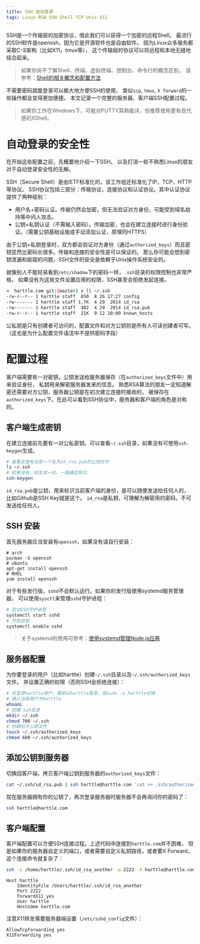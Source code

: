```yaml
---
title: SSH 自动登录
tags: Linux RSA SSH Shell TCP Unix X11
---
```


SSH是一个传输层的加密协议，借此我们可以获得一个加密的远程Shell。
最流行的SSH软件是openssh，因为它是开源软件也是自由软件。
因为Linux众多服务都采取C-S架构（比如X11，tmux等），
这个传输层的协议可以将远程和本地无缝地结合起来。

> 如果你尚不了解Shell、终端、虚拟终端、控制台、命令行的概念区别，
> 请参考：[Shell的相关概念和配置方法][shell]

不需要密码就能登录可以极大地方便SSH的使用，
类似`scp`, `tmux`, `X forward`的一些操作都会变得更加便捷。
本文记录一个完整的服务器、客户端SSH配置过程。

> 如果你工作在Windows下，可能对PUTTY耳熟能详，但推荐使用更有现代感的XShell。

<!--more-->

# 自动登录的安全性

在开始这些配置之前，先概要地介绍一下SSH。
以及打消一些不熟悉Linux的朋友对于自动登录安全性的无解。

SSH（Secure Shell）是由IETF标准化的，该工作组还标准化了IP，TCP，HTTP等协议。
SSH协议包括三部分：传输协议，连接协议和认证协议。其中认证协议提供了两种级别：

* 用户名+密码认证。传输仍然会加密，但无法验证对方身份，可能受到域名劫持等中间人攻击。
* 公钥+私钥认证（不需输入密码）。传输加密，也会在建立连接时进行身份验证。（需要公钥基础设施或手动添加认证，原理同HTTPS）

由于公钥+私钥登录时，双方都会验证对方身份（通过`authorized_keys`）而且密钥显然比密码长很多。传输和连接的安全性是可以保证的。
那么你可能会想到密钥泄漏和偷窥的问题，SSH文件的安全是依赖于Unix操作系统安全的。

就像别人不能轻易看到`/etc/shadow`下的密码一样，`.ssh`目录的权限控制也非常严格，
如果没有为这些文件设置应用的权限，SSH甚至会拒绝发起连接。

```bash
➜  harttle.com git:(master) ✗ ll ~/.ssh
-rw-r--r-- 1 harttle staff  650  8 26 17:27 config
-rw------- 1 harttle staff 1.7K  4 29  2014 id_rsa
-rw------- 1 harttle staff  402  4 29  2014 id_rsa.pub
-rw-r--r-- 1 harttle staff  21K  9 12 10:09 known_hosts
```

公私钥是只有创建者可访问的，配置文件和对方公钥则是所有人可读创建者可写。
（这也是为什么配置文件语法中不提供密码字段）

# 配置过程

客户端需要有一对密钥，公钥发送给服务器保存（在`authorized_keys`文件中）用来验证身份，
私钥用来解密服务器发来的信息。
熟悉RSA算法的朋友一定知道解密还需要对方公钥，服务器公钥是在初次建立连接时接收的，
被保存在`authorized_keys`下。在此可以看到SSH协议中，服务器和客户端的角色是对称的。

## 客户端生成密钥

在建立连接前先要有一对公私密钥。可以查看`~/.ssh`目录，如果没有可使用`ssh-keygen`生成。

```bash
# 查看这里有没有一个名为id_rsa.pub的公钥文件
ls ~/.ssh
# 如果没有，则生成一对。一路确定即可。
ssh-keygen
```

`id_rsa.pub`是公钥，用来标识当前客户端的身份，是可以随便发送给任何人的，
比如Github是SSH Key就是这个。
`id_rsa`是私钥，可理解为解密用的密码，不可发送给任何人。

## SSH 安装

首先服务器应当安装有`openssh`，如果没有请自行安装：

```
# arch
pacman -S openssh
# ubuntu
apt-get install openssh
# RHEL
yum install openssh
```

对于有些发行版，`sshd`不会默认运行。如果你的发行版使用systemd服务管理器，
可以使用`sysctl`来管理`sshd`守护进程：

```bash
# 启动SSH守护进程
systemctl start sshd
# 开机自启
systemctl enable sshd
```

> 关于systemd的使用可参考：[使用systemd管理Node.js应用][systemd-node]

## 服务器配置

为你要登录的用户（比如harttle）创建`~/.ssh`目录以及`~/.ssh/authorized_keys`文件。
并设置正确的权限（否则SSH会拒绝连接）：

```bash
# 先登录harttle用户，重新以harttle登录，或sudo -u harttle切换
# 确认当前用户为harttle
whoami
# 创建.ssh目录
mkdir ~/.ssh
chmod 700 ~/.ssh
# 创建对方公钥文件
touch ~/.ssh/authorized_keys
chmod 600 ~/.ssh/authorized_keys
```

## 添加公钥到服务器

切换回客户端，拷贝客户端公钥到服务器的`authorized_keys`文件：

```bash
cat ~/.ssh/id_rsa.pub | ssh harttle@harttle.com 'cat >> .ssh/authorized_keys'
```

现在服务器拥有你的公钥了，再次登录服务器时服务器不会再询问你的密码了：

```bash
ssh harttle@harttle.com
```

## 客户端配置

客户端配置可以方便SSH连接过程。上述代码中连接到`harttle.com`并不困难，
但是如果你的服务器自定义的端口，或者需要自定义私钥路径，或者要X Forward，
这个连接命令就复杂了：

```bash
ssh -i /home/harttle/.ssh/id_rsa_another -p 2222 -X harttle@harttle.com
```

```
Host harttle
    IdentityFile /Users/harttle/.ssh/id_rsa_another
    Port 2222
    ForwardX11 yes
    User harttle
    Hostname harttle.com
```

注意X11转发需要服务器端设置（`/etc/sshd_config`文件）：

```
AllowTcpForwarding yes
X11Forwarding yes
```

[systemd-node]: /2016/08/04/systemd-nodejs-app.html
[shell]: /2016/06/08/shell-config-files.html
